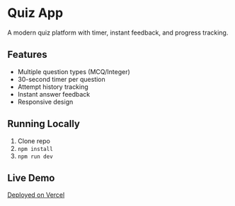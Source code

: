 # Quiz App

A modern quiz platform with timer, instant feedback, and progress tracking.

## Features
- Multiple question types (MCQ/Integer)
- 30-second timer per question
- Attempt history tracking
- Instant answer feedback
- Responsive design

## Running Locally
1. Clone repo
2. `npm install`
3. `npm run dev`

## Live Demo
[Deployed on Vercel](https://quiz-app.vercel.app)